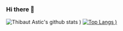 ### Hi there 👋

<!--
**thast/thast** is a ✨ _special_ ✨ repository because its `README.md` (this file) appears on your GitHub profile.

Here are some ideas to get you started:

- 🔭 I’m currently working on applying the geophysical inversion and machine learning tools I developed to multiple cases studies 
- 🌱 I’m currently learning Deep Learning for Image Segmentation
- 👯 I’m looking to collaborate on electromagnetic geophysics case studies and general Data Science problems
- 🤔 I’m looking for help with training Convolutional Neural Networks for geoscientific purposes
- 💬 Ask me about combining Geophysical Inversion and Machine Learning
- 📫 How to reach me: [LinkedIn](https://www.linkedin.com/in/thibautastic/); [UBC](https://www.eoas.ubc.ca/people/thibautastic); [ResearchGate](https://www.researchgate.net/profile/Thibaut-Astic)
- 😄 Pronouns: He/His
- ⚡ Fun fact: ...
-->



![Thibaut Astic's github stats](https://github-readme-stats.vercel.app/api?username=thast&show_icons=true&theme=dark&count_private=true)
) 
[![Top Langs](https://github-readme-stats.vercel.app/api/top-langs/?username=thast&theme=dark&count_private=true)
)](https://github.com/anuraghazra/github-readme-stats)
